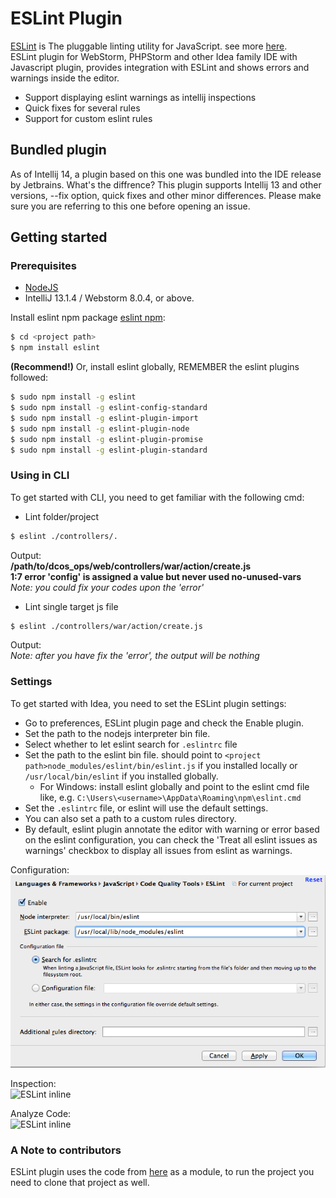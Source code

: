 # ESLint Plugin #

[ESLint](http://eslint.org/) is The pluggable linting utility for JavaScript. see more [here](http://eslint.org/).<br/>
ESLint plugin for WebStorm, PHPStorm and other Idea family IDE with Javascript plugin, provides integration with ESLint and shows errors and warnings inside the editor.
* Support displaying eslint warnings as intellij inspections
* Quick fixes for several rules
* Support for custom eslint rules

## Bundled plugin ##
As of Intellij 14, a plugin based on this one was bundled into the IDE release by Jetbrains.
What's the diffrence?
This plugin supports Intellij 13 and other versions, --fix option, quick fixes and other minor differences.
Please make sure you are referring to this one before opening an issue.


## Getting started ##
### Prerequisites ###
* [NodeJS](http://nodejs.org/)
* IntelliJ 13.1.4 / Webstorm 8.0.4, or above.

Install eslint npm package [eslint npm](https://www.npmjs.org/package/eslint)</a>:<br/>
```bash
$ cd <project path>
$ npm install eslint
```
<b>(Recommend!)</b>
Or, install eslint globally, REMEMBER the eslint plugins followed:<br/>
```bash
$ sudo npm install -g eslint
$ sudo npm install -g eslint-config-standard
$ sudo npm install -g eslint-plugin-import
$ sudo npm install -g eslint-plugin-node
$ sudo npm install -g eslint-plugin-promise
$ sudo npm install -g eslint-plugin-standard
```

### Using in CLI ###
To get started with CLI, you need to get familiar with the following cmd:<br/>

* Lint folder/project
```bash
$ eslint ./controllers/.
```
Output:<br/>
__/path/to/dcos_ops/web/controllers/war/action/create.js__<br/>
__1:7  error  'config' is assigned a value but never used  no-unused-vars__<br/>
_Note: you could fix your codes upon the 'error'_

* Lint single target js file
```bash
$ eslint ./controllers/war/action/create.js
```
Output:<br/>
_Note: after you have fix the 'error', the output will be nothing_

### Settings ###
To get started with Idea, you need to set the ESLint plugin settings:<br/>

* Go to preferences, ESLint plugin page and check the Enable plugin.
* Set the path to the nodejs interpreter bin file.
* Select whether to let eslint search for ```.eslintrc``` file
* Set the path to the eslint bin file. should point to ```<project path>node_modules/eslint/bin/eslint.js``` if you installed locally or ```/usr/local/bin/eslint``` if you installed globally.
  * For Windows: install eslint globally and point to the eslint cmd file like, e.g.  ```C:\Users\<username>\AppData\Roaming\npm\eslint.cmd```
* Set the ```.eslintrc``` file, or eslint will use the default settings.
* You can also set a path to a custom rules directory.
* By default, eslint plugin annotate the editor with warning or error based on the eslint configuration, you can check the 'Treat all eslint issues as warnings' checkbox to display all issues from eslint as warnings.

Configuration:<br/>
![ESLint config](https://raw.githubusercontent.com/idok/eslint-plugin/master/doc/config.png)


Inspection:<br/>
![ESLint inline](https://raw.githubusercontent.com/idok/eslint-plugin/master/doc/inspect-inline.png)


Analyze Code:<br/>
![ESLint inline](https://raw.githubusercontent.com/idok/eslint-plugin/master/doc/inspect.png)

### A Note to contributors ###
ESLint plugin uses the code from [here](https://github.com/idok/scss-lint-plugin/tree/master/intellij-common) as a module, to run the project you need to clone that project as well.

